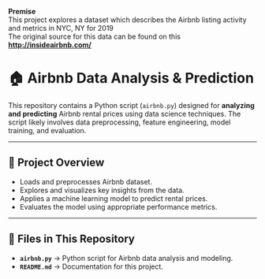 **Premise**  
This project explores a dataset which describes the Airbnb listing activity and metrics in NYC, NY for 2019  
The original source for this data can be found on this **http://insideairbnb.com/**  


# 🏠 Airbnb Data Analysis & Prediction

This repository contains a Python script (`airbnb.py`) designed for **analyzing and predicting** Airbnb rental prices using data science techniques. The script likely involves data preprocessing, feature engineering, model training, and evaluation.

---

## 📌 Project Overview
- Loads and preprocesses Airbnb dataset.
- Explores and visualizes key insights from the data.
- Applies a machine learning model to predict rental prices.
- Evaluates the model using appropriate performance metrics.

---

## 📂 Files in This Repository
- **`airbnb.py`** → Python script for Airbnb data analysis and modeling.
- **`README.md`** → Documentation for this project.

